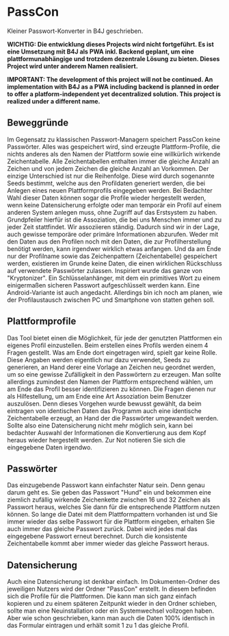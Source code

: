 # PassCon
Kleiner Passwort-Konverter in B4J geschrieben.

**WICHTIG: Die entwicklung dieses Projects wird nicht fortgeführt. Es ist eine Umsetzung mit B4J als PWA inkl. Backend geplant, um eine plattformunabhängige und trotzdem dezentrale Lösung zu bieten. Dieses Project wird unter anderem Namen realisiert.**

**IMPORTANT: The development of this project will not be continued. An implementation with B4J as a PWA including backend is planned in order to offer a platform-independent yet decentralized solution. This project is realized under a different name.**

## Beweggründe
Im Gegensatz zu klassischen Passwort-Managern speichert PassCon keine Passwörter. Alles was gespeichert wird, sind erzeugte Plattform-Profile, die nichts anderes als den Namen der Plattform sowie eine willkürlich wirkende Zeichentabelle. Alle Zeichentabellen enthalten immer die gleiche Anzahl an Zeichen und von jedem Zeichen die gleiche Anzahl an Vorkommen. Der einzige Unterschied ist nur die Reihenfolge. Diese wird durch sogenannte Seeds bestimmt, welche aus den Profildaten generiert werden, die bei Anlegen eines neuen Plattformprofils eingegeben werden. Bei Bedachter Wahl dieser Daten können sogar die Profile wieder hergestellt werden, wenn keine Datensicherung erfolgte oder man temporär ein Profil auf einem anderen System anlegen muss, ohne Zugriff auf das Erstsystem zu haben.
Grundpfeiler hierfür ist die Assoziation, die bei uns Menschen immer und zu jeder Zeit stattfindet. Wir assoziieren ständig. Dadurch sind wir in der Lage, auch gewisse temporäre oder primäre Informationen abzurufen. Weder mit den Daten aus den Profilen noch mit den Daten, die zur Profilherstellung benötigt werden, kann irgendwer wirklich etwas anfangen. Und da am Ende nur der Profilname sowie das Zeichenpattern (Zeichentabelle) gespeichert werden, existieren im Grunde keine Daten, die einen wirklichen Rückschluss auf verwendete Passwörter zulassen. Inspiriert wurde das ganze von "Kryptonizer". Ein Schlüsselanhänger, mit dem ein primitives Wort zu einem einigermaßen sicheren Passwort aufgeschlüsselt werden kann.
Eine Android-Variante ist auch angedacht. Allerdings bin ich noch am planen, wie der Profilaustausch zwischen PC und Smartphone von statten gehen soll.

## Plattformprofile
Das Tool bietet einen die Möglichkeit, für jede der genutzten Plattformen ein eigenes Profil einzustellen. Beim erstellen eines Profils werden einem 4 Fragen gestellt. Was am Ende dort eingetragen wird, spielt gar keine Rolle. Diese Angaben werden eigentlich nur dazu verwendet, Seeds zu generieren, an Hand derer eine Vorlage an Zeichen neu geordnet werden, um so eine gewisse Zufälligkeit in den Passwörtern zu erzeugen.
Man sollte allerdings zumindest den Namen der Plattform entsprechend wählen, um am Ende das Profil besser identifizieren zu können. Die Fragen dienen nur als Hilfestellung, um am Ende eine Art Assoziation beim Benutzer auszulösen. Denn dieses Vorgehen wurde bewusst gewählt, da beim eintragen von identischen Daten das Programm auch eine identische Zeichentabelle erzeugt, an Hand der die Passwörter umgewandelt werden. Sollte also eine Datensicherung nicht mehr möglich sein, kann bei bedachter Auswahl der Informationen die Konvertierung aus dem Kopf heraus wieder hergestellt werden. Zur Not notieren Sie sich die eingegebene Daten irgendwo.

## Passwörter
Das einzugebende Passwort kann einfachster Natur sein. Denn genau darum geht es. Sie geben das Passwort "Hund" ein und bekommen eine ziemlich zufällig wirkende Zeichenkette zwischen 16 und 32 Zeichen als Passwort heraus, welches Sie dann für die entsprechende Plattform nutzen können. So lange die Datei mit dem Plattformpattern vorhanden ist und Sie immer wieder das selbe Passwort für die Plattform eingeben, erhalten Sie auch immer das gleiche Passwort zurück. Dabei wird jedes mal das eingegebene Passwort erneut berechnet. Durch die konsistente Zeichentabelle kommt aber immer wieder das gleiche Passwort heraus.

## Datensicherung
Auch eine Datensicherung ist denkbar einfach. Im Dokumenten-Ordner des jeweiligen Nutzers wird der Ordner "PassCon" erstellt. In diesem befinden sich die Profile für die Plattformen. Die kann man sich ganz einfach kopieren und zu einem späteren Zeitpunkt wieder in den Ordner schieben, sollte man eine Neuinstallation oder ein Systemwechsel vollzogen haben. Aber wie schon geschrieben, kann man auch die Daten 100% identisch in das Formular eintragen und erhält somit 1 zu 1 das gleiche Profil.
